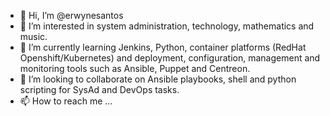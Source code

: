 - 👋 Hi, I’m @erwynesantos
- 👀 I’m interested in system administration, technology, mathematics and music.
- 🌱 I’m currently learning Jenkins, Python, container platforms (RedHat Openshift/Kubernetes) and deployment, configuration, management and monitoring tools such as Ansible, Puppet and Centreon.
- 💞️ I’m looking to collaborate on Ansible playbooks, shell and python scripting for SysAd and DevOps tasks.
- 📫 How to reach me ...

<!---
erwynesantos/erwynesantos is a ✨ special ✨ repository because its `README.md` (this file) appears on your GitHub profile.
You can click the Preview link to take a look at your changes.
--->

